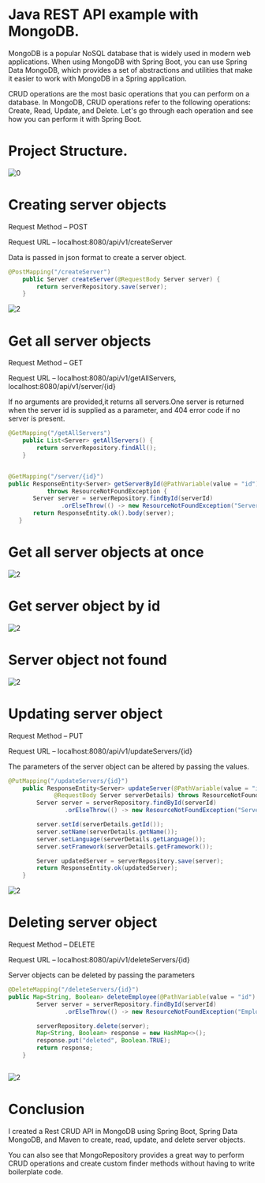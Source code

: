# Java REST API example with MongoDB.
 
MongoDB is a popular NoSQL database that is widely used in modern web applications. When using MongoDB with Spring Boot, you can use Spring Data MongoDB, which provides a set of abstractions and utilities that make it easier to work with MongoDB in a Spring application.

CRUD operations are the most basic operations that you can perform on a database. In MongoDB, CRUD operations refer to the following operations: Create, Read, Update, and Delete. Let's go through each operation and see how you can perform it with Spring Boot.

# Project Structure.
![0](https://github.com/SaiDhanushKolla777/MongoDB_CRUD_Operations/assets/135599633/b97d32bb-6200-4601-99d3-b987ca191e9f)

# Creating server objects

Request Method – POST

Request URL – localhost:8080/api/v1/createServer

Data is passed in json format to create a server object.
```java
@PostMapping("/createServer")
	public Server createServer(@RequestBody Server server) {
		return serverRepository.save(server);
	}

```

![2](https://github.com/rock-man-ctrl/mongodb_curd_operations/blob/main/screenshots/1.png?raw=true)

# Get all server objects

Request Method – GET

Request URL – localhost:8080/api/v1/getAllServers, localhost:8080/api/v1/server/{id}

If no arguments are provided,it returns all servers.One server is returned when the server id is supplied as a parameter, and 404 error code if no server is present.

```java
@GetMapping("/getAllServers")
	public List<Server> getAllServers() {
		return serverRepository.findAll();
	}
 ```
 ```java

@GetMapping("/server/{id}")
public ResponseEntity<Server> getServerById(@PathVariable(value = "id") Long serverId)
			throws ResourceNotFoundException {
		Server server = serverRepository.findById(serverId)
				.orElseThrow(() -> new ResourceNotFoundException("Server not found for this id :: " + serverId));
		return ResponseEntity.ok().body(server);
	}


```

# Get all server objects at once
![2](https://github.com/rock-man-ctrl/mongodb_curd_operations/blob/main/screenshots/2.png?raw=true)

# Get server object by id
![2](https://github.com/rock-man-ctrl/mongodb_curd_operations/blob/main/screenshots/5.PNG?raw=true)

# Server object not found
![2](https://github.com/rock-man-ctrl/mongodb_curd_operations/blob/main/screenshots/6.PNG?raw=true)



# Updating server object

Request Method – PUT

Request URL – localhost:8080/api/v1/updateServers/{id}

The parameters of the server object can be altered by passing the values.

```java
@PutMapping("/updateServers/{id}")
	public ResponseEntity<Server> updateServer(@PathVariable(value = "id") Long serverId,
			 @RequestBody Server serverDetails) throws ResourceNotFoundException {
		Server server = serverRepository.findById(serverId)
				.orElseThrow(() -> new ResourceNotFoundException("Server not found for this id :: " + serverId));

		server.setId(serverDetails.getId());
		server.setName(serverDetails.getName());
		server.setLanguage(serverDetails.getLanguage());
		server.setFramework(serverDetails.getFramework());

		Server updatedServer = serverRepository.save(server);
		return ResponseEntity.ok(updatedServer);
	}


```

![2](https://github.com/rock-man-ctrl/mongodb_curd_operations/blob/main/screenshots/3.png?raw=true)


# Deleting server object

Request Method – DELETE

Request URL – localhost:8080/api/v1/deleteServers/{id}

Server objects can be deleted by passing the parameters

```java
@DeleteMapping("/deleteServers/{id}")
public Map<String, Boolean> deleteEmployee(@PathVariable(value = "id") Long serverId) throws ResourceNotFoundException {
		Server server = serverRepository.findById(serverId)
				.orElseThrow(() -> new ResourceNotFoundException("Employee not found for this id :: " + serverId));

		serverRepository.delete(server);
		Map<String, Boolean> response = new HashMap<>();
		response.put("deleted", Boolean.TRUE);
		return response;
	}



```

![2](https://github.com/rock-man-ctrl/mongodb_curd_operations/blob/main/screenshots/4.png?raw=true)

# Conclusion

I created a Rest CRUD API in MongoDB using Spring Boot, Spring Data MongoDB, and Maven to create, read, update, and delete server objects.

You can also see that MongoRepository provides a great way to perform CRUD operations and create custom finder methods without having to write boilerplate code.

